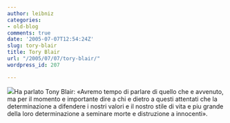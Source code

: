```yaml
---
author: leibniz
categories:
- old-blog
comments: true
date: '2005-07-07T12:54:24Z'
slug: tory-blair
title: Tory Blair
url: "/2005/07/07/tory-blair/"
wordpress_id: 207

---
```

![](https://www.myfonts.com/images/family/p22/underground.gif)Ha parlato Tony Blair: «Avremo tempo di parlare di quello che e avvenuto,
ma per il momento e importante dire a chi e dietro a questi attentati che
la determinazione a difendere i nostri valori e il nostro stile di vita e
piu grande della loro determinazione a seminare morte e distruzione a innocenti».
